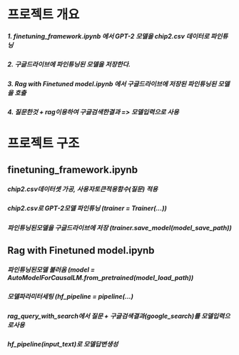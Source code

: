 # 프로젝트 개요
##### 1. finetuning_framework.ipynb 에서 GPT-2 모델을 chip2.csv 데이터로 파인튜닝
##### 2. 구글드라이브에 파인튜닝된 모델을 저장한다.
##### 3. Rag with Finetuned model.ipynb 에서 구글드라이브에 저장된 파인튜닝된 모델을 호출 
##### 4. 질문한것 + rag이용하여 구글검색한결과 => 모델입력으로 사용



			


# 프로젝트 구조
## finetuning_framework.ipynb 
##### chip2.csv데이터셋 가공, 사용자토큰적용함수(<QUERY>질문) 적용
##### chip2.csv로 GPT-2모델 파인튜닝 (trainer = Trainer(...))
##### 파인튜닝된모델을 구글드라이브에 저장 (trainer.save_model(model_save_path))

## Rag with Finetuned model.ipynb
##### 파인튜닝된모델 불러옴 (model = AutoModelForCausalLM.from_pretrained(model_load_path))
##### 모델파라미터세팅 (hf_pipeline = pipeline(...)
##### rag_query_with_search에서 질문 + 구글검색결과(google_search)를 모델입력으로사용 
##### hf_pipeline(input_text)로 모델답변생성 
